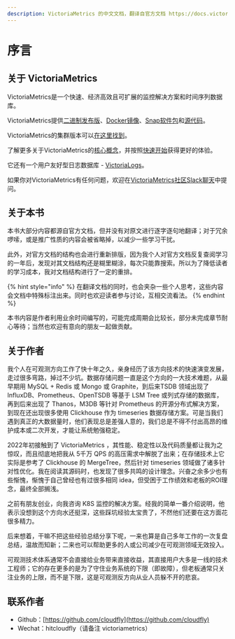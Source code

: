 ```yaml
---
description: VictoriaMetrics 的中文文档，翻译自官方文档 https://docs.victoriametrics.com/。
---
```


# 序言

## 关于 VictoriaMetrics

VictoriaMetrics是一个快速、经济高效且可扩展的监控解决方案和时间序列数据库。

VictoriaMetrics提供[二进制发布版](https://github.com/VictoriaMetrics/VictoriaMetrics/releases)、[Docker镜像](https://hub.docker.com/r/victoriametrics/victoria-metrics/)、[Snap软件包](https://snapcraft.io/victoriametrics)和[源代码](https://github.com/VictoriaMetrics/VictoriaMetrics)。

VictoriaMetrics的集群版本可以[在这里找到](victoriametrics/ji-qun-mo-shi.md)。

了解更多关于VictoriaMetrics的[核心概念](victoriametrics/he-xin-gai-nian.md)，并按照[快速开始](victoriametrics/kuai-su-kai-shi.md)获得更好的体验。

它还有一个用户友好型日志数据库 - [VictoriaLogs](victorialogs/guan-yu-victorialogs.md)。

如果你对VictoriaMetrics有任何问题，欢迎在[VictoriaMetrics社区Slack聊天](https://slack.victoriametrics.com/?\_gl=1\*64h7w2\*\_ga\*MTQzNjM0NTgyOC4xNjQ0MzA0NDk1\*\_ga\_N9SVT8S3HK\*MTY4OTQwODgzMS40OS4xLjE2ODk0MDg4NzMuMC4wLjA.)中提问。

## 关于本书

本书大部分内容都源自官方文档，但并没有对原文进行逐字逐句地翻译；对于冗余啰嗦，或是推广性质的内容会被省略掉，以减少一些学习干扰。

此外，对官方文档的结构也会进行重新排版，因为我个人对官方文档反复查阅学习的一年后，发现对其文档结构还是糊里糊涂，每次只能靠搜索。所以为了降低读者的学习成本，我对文档结构进行了一定的重排。

{% hint style="info" %}
在翻译文档的同时，也会夹杂一些个人思考，这些内容会文档中特殊标注出来。同时也欢迎读者参与讨论，互相交流看法。
{% endhint %}

本书内容是作者利用业余时间编写的，可能完成周期会比较长，部分未完成章节耐心等待；当然也欢迎有意向的朋友一起做贡献。

## 关于作者

我个人在可观测方向工作了快十年之久，亲身经历了该方向技术的快速演变发展，走过很多弯路，掉过不少坑。数据存储问题一直是这个方向的一大技术难题，从最早期用 MySQL + Redis 或 Mongo 或 Graphite，到后来TSDB 领域出现了 InfluxDB、Prometheus、OpenTSDB 等基于 LSM Tree 或列式存储的数据库，再到后来出现了 Thanos，M3DB 等针对 Prometheus 的开源分布式解决方案，到现在还出现很多使用 Clickhouse 作为 timeseries 数据存储方案。可是当我们遇到真正的大数据量时，他们表现总是差强人意的，我们总是不得不付出高昂的维护成本或二次开发，才能让系统勉强稳定。

2022年初接触到了 VictoriaMetrics ，其性能、稳定性以及代码质量都让我为之惊叹，而且彻底地把我从 5千万 QPS 的高压需求中解脱了出来；在存储技术上它实际是参考了 Clickhouse 的 MergeTree，然后针对 timeseries 领域做了诸多针对性优化。我在阅读其源码时，也发现了很多共鸣的设计理念。兴奋之余多少也有些惭愧，惭愧于自己曾经也有过很多相同 idea，但受困于工作绩效和老板的ROI理念，最终全部搁浅。

之前有朋友创业，向我咨询 K8S 监控的解决方案。经我的简单一番介绍说明，他表示没想到这个方向水还挺深，这些踩坑经验太宝贵了，不然他们还要在这方面花很多精力。

后来想着，干嘛不把这些经验总结分享下呢，一来也算是自己多年工作的一次复盘总结，温故而知新；二来也可以帮助更多的人或公司减少在可观测领域无效投入。

可观测技术体系通常不会直接给业务带来直接收益，其直接用户大多是一线的技术工程师；它的存在更多的是为了守住业务系统的下限（即故障），但老板通常只关注业务的上限，而不是下限，这是可观测反方向从业人员躲不开的悲哀。

## 联系作者

* Github：[https://github.com/cloudfly](https://github.com/cloudfly)
* Wechat：hitcloudfly（请备注 victoriametrics）

